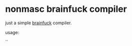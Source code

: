 # nonmasc brainfuck compiler

just a simple [brainfuck](https://esolangs.org/wiki/Brainfuck) compiler.

usage:

``
